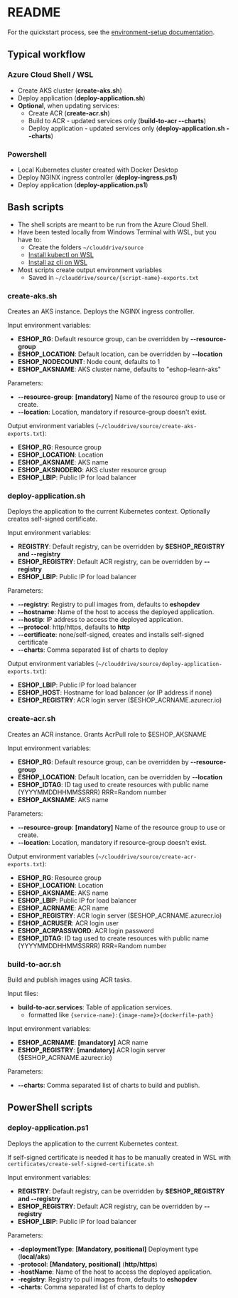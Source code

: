 # README

For the quickstart process, see the [environment-setup documentation](../../doc/environment-setup.md).

## Typical workflow

### Azure Cloud Shell / WSL

- Create AKS cluster (**create-aks.sh**)
- Deploy application (**deploy-application.sh**)
- **Optional**, when updating services:
  - Create ACR (**create-acr.sh**)
  - Build to ACR - updated services only (**build-to-acr --charts**)
  - Deploy application - updated services only (**deploy-application.sh --charts**)

### Powershell

- Local Kubernetes cluster created with Docker Desktop
- Deploy NGINX ingress controller (**deploy-ingress.ps1**)
- Deploy application (**deploy-application.ps1**)

## Bash scripts

- The shell scripts are meant to be run from the Azure Cloud Shell.
- Have been tested locally from Windows Terminal with WSL, but you have to:
  - Create the folders `~/clouddrive/source`
  - [Install kubectl on WSL](https://devkimchi.com/2018/06/05/running-kubernetes-on-wsl/)
  - [Install az cli on WSL](https://docs.microsoft.com/en-us/cli/azure/install-azure-cli-linux?view=azure-cli-latest)
- Most scripts create output environment variables
  - Saved in `~/clouddrive/source/{script-name}-exports.txt`

### create-aks.sh

Creates an AKS instance. Deploys the NGINX ingress controller.

Input environment variables:

- **ESHOP_RG**: Default resource group, can be overridden by **--resource-group**
- **ESHOP_LOCATION**: Default location, can be overridden by **--location**
- **ESHOP_NODECOUNT**: Node count, defaults to 1
- **ESHOP_AKSNAME**: AKS cluster name, defaults to "eshop-learn-aks"

Parameters:

- **--resource-group**: **[mandatory]** Name of the resource group to use or create.
- **--location**: Location, mandatory if resource-group doesn't exist.

Output environment variables (`~/clouddrive/source/create-aks-exports.txt`):

- **ESHOP_RG**: Resource group
- **ESHOP_LOCATION**: Location
- **ESHOP_AKSNAME**: AKS name
- **ESHOP_AKSNODERG**: AKS cluster resource group
- **ESHOP_LBIP**: Public IP for load balancer

### deploy-application.sh

Deploys the application to the current Kubernetes context. Optionally creates self-signed certificate.

Input environment variables:

- **REGISTRY**: Default registry, can be overridden by **$ESHOP_REGISTRY and  --registry**
- **ESHOP_REGISTRY**: Default ACR registry, can be overridden by **--registry**
- **ESHOP_LBIP**: Public IP for load balancer

Parameters:

- **--registry**: Registry to pull images from, defaults to **eshopdev**
- **--hostname**: Name of the host to access the deployed application.
- **--hostip**: IP address to access the deployed application.
- **--protocol**: http/https, defaults to **http**
- **--certificate**: none/self-signed, creates and installs self-signed certificate
- **--charts**: Comma separated list of charts to deploy

Output environment variables (`~/clouddrive/source/deploy-application-exports.txt`):

- **ESHOP_LBIP**: Public IP for load balancer
- **ESHOP_HOST**: Hostname for load balancer (or IP address if none)
- **ESHOP_REGISTRY**: ACR login server ($ESHOP_ACRNAME.azurecr.io)

### create-acr.sh

Creates an ACR instance. Grants AcrPull role to $ESHOP_AKSNAME

Input environment variables:

- **ESHOP_RG**: Default resource group, can be overridden by **--resource-group**
- **ESHOP_LOCATION**: Default location, can be overridden by **--location**
- **ESHOP_IDTAG**: ID tag used to create resources with public name (YYYYMMDDHHMMSSRRR) RRR=Random number
- **ESHOP_AKSNAME**: AKS name

Parameters:

- **--resource-group**: **[mandatory]** Name of the resource group to use or create.
- **--location**: Location, mandatory if resource-group doesn't exist.

Output environment variables (`~/clouddrive/source/create-acr-exports.txt`):

- **ESHOP_RG**: Resource group
- **ESHOP_LOCATION**: Location
- **ESHOP_AKSNAME**: AKS name
- **ESHOP_LBIP**: Public IP for load balancer
- **ESHOP_ACRNAME**: ACR name
- **ESHOP_REGISTRY**: ACR login server ($ESHOP_ACRNAME.azurecr.io)
- **ESHOP_ACRUSER**: ACR login user
- **ESHOP_ACRPASSWORD**: ACR login password
- **ESHOP_IDTAG**: ID tag used to create resources with public name (YYYYMMDDHHMMSSRRR) RRR=Random number

### build-to-acr.sh

Build and publish images using ACR tasks.

Input files:

- **build-to-acr.services**: Table of application services.
  - formatted like `{service-name}:{image-name}>{dockerfile-path}`

Input environment variables:

- **ESHOP_ACRNAME**: **[mandatory]** ACR name
- **ESHOP_REGISTRY**: **[mandatory]** ACR login server ($ESHOP_ACRNAME.azurecr.io)

Parameters:

- **--charts**: Comma separated list of charts to build and publish.

## PowerShell scripts

### deploy-application.ps1

Deploys the application to the current Kubernetes context.

If self-signed certificate is needed it has to be manually created in WSL with `certificates/create-self-signed-certificate.sh`

Input environment variables:

- **REGISTRY**: Default registry, can be overridden by **$ESHOP_REGISTRY and  --registry**
- **ESHOP_REGISTRY**: Default ACR registry, can be overridden by **--registry**
- **ESHOP_LBIP**: Public IP for load balancer

Parameters:

- **-deploymentType**: **[Mandatory, positional]** Deployment type (**local/aks**)
- **-protocol**: **[Mandatory, positional]** (**http/https**)
- **-hostName**: Name of the host to access the deployed application.
- **-registry**: Registry to pull images from, defaults to **eshopdev**
- **-charts**: Comma separated list of charts to deploy
